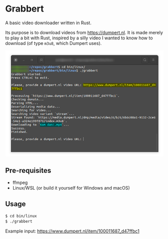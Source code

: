 # Grabbert

A basic video downloader written in Rust.

Its purpose is to download videos from https://dumpert.nl. It is made merely to play a bit with Rust, inspired by a silly video I wanted to know how to download (of type `m3u8`, which Dumpert uses).

![Grabbert demo - Dumpert video downloader](docs/demo.png)

## Pre-requisites
- ffmpeg
- Linux/WSL (or build it yourself for Windows and macOS)

## Usage
```bash
$ cd bin/linux
$ ./grabbert
```

Example input: https://www.dumpert.nl/item/100011687_d47ffbc1
